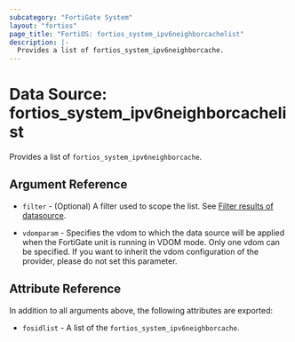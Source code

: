 ```yaml
---
subcategory: "FortiGate System"
layout: "fortios"
page_title: "FortiOS: fortios_system_ipv6neighborcachelist"
description: |-
  Provides a list of fortios_system_ipv6neighborcache.
---
```


# Data Source: fortios_system_ipv6neighborcachelist
Provides a list of `fortios_system_ipv6neighborcache`.

## Argument Reference

* `filter` - (Optional) A filter used to scope the list. See [Filter results of datasource](https://registry.terraform.io/providers/poroping/fortios/latest/docs/guides/fgt_filter).

* `vdomparam` - Specifies the vdom to which the data source will be applied when the FortiGate unit is running in VDOM mode. Only one vdom can be specified. If you want to inherit the vdom configuration of the provider, please do not set this parameter.

## Attribute Reference

In addition to all arguments above, the following attributes are exported:

* `fosidlist` -  A list of the `fortios_system_ipv6neighborcache`.
